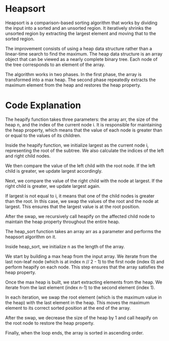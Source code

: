 # Heapsort

Heapsort is a comparison-based sorting algorithm that works by dividing the input into a sorted and an unsorted region. It iteratively shrinks the unsorted region by extracting the largest element and moving that to the sorted region.

The improvement consists of using a heap data structure rather than a linear-time search to find the maximum. The heap data structure is an array object that can be viewed as a nearly complete binary tree. Each node of the tree corresponds to an element of the array.

The algorithm works in two phases. In the first phase, the array is transformed into a max heap. The second phase repeatedly extracts the maximum element from the heap and restores the heap property.

# Code Explanation

The heapify function takes three parameters: the array arr, the size of the heap n, and the index of the current node i. It is responsible for maintaining the heap property, which means that the value of each node is greater than or equal to the values of its children.

Inside the heapify function, we initialize largest as the current node i, representing the root of the subtree. We also calculate the indices of the left and right child nodes.

We then compare the value of the left child with the root node. If the left child is greater, we update largest accordingly.

Next, we compare the value of the right child with the node at largest. If the right child is greater, we update largest again.

If largest is not equal to i, it means that one of the child nodes is greater than the root. In this case, we swap the values of the root and the node at largest. This ensures that the largest value is at the root position.

After the swap, we recursively call heapify on the affected child node to maintain the heap property throughout the entire heap.

The heap_sort function takes an array arr as a parameter and performs the heapsort algorithm on it.

Inside heap_sort, we initialize n as the length of the array.

We start by building a max heap from the input array. We iterate from the last non-leaf node (which is at index n // 2 - 1) to the first node (index 0) and perform heapify on each node. This step ensures that the array satisfies the heap property.

Once the max heap is built, we start extracting elements from the heap. We iterate from the last element (index n-1) to the second element (index 1).

In each iteration, we swap the root element (which is the maximum value in the heap) with the last element in the heap. This moves the maximum element to its correct sorted position at the end of the array.

After the swap, we decrease the size of the heap by 1 and call heapify on the root node to restore the heap property.

Finally, when the loop ends, the array is sorted in ascending order.
